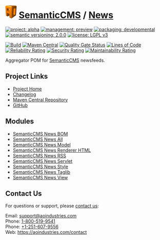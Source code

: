 # [<img src="ao-logo.png" alt="AO Logo" width="35" height="40">](https://github.com/ao-apps) [SemanticCMS](https://github.com/ao-apps/semanticcms) / [News](https://github.com/ao-apps/semanticcms-news)

[![project: alpha](https://semanticcms.com/ao-badges/project-alpha.svg)](https://aoindustries.com/life-cycle#project-alpha)
[![management: preview](https://semanticcms.com/ao-badges/management-preview.svg)](https://aoindustries.com/life-cycle#management-preview)
[![packaging: developmental](https://semanticcms.com/ao-badges/packaging-developmental.svg)](https://aoindustries.com/life-cycle#packaging-developmental)  
[![semantic versioning: 2.0.0](https://semanticcms.com/ao-badges/semver-2.0.0.svg)](http://semver.org/spec/v2.0.0.html)
[![license: LGPL v3](https://semanticcms.com/ao-badges/license-lgpl-3.0.svg)](https://www.gnu.org/licenses/lgpl-3.0)

[![Build](https://github.com/ao-apps/semanticcms-news/workflows/Build/badge.svg?branch=master)](https://github.com/ao-apps/semanticcms-news/actions?query=workflow%3ABuild)
[![Maven Central](https://maven-badges.herokuapp.com/maven-central/com.semanticcms/semanticcms-news/badge.svg)](https://maven-badges.herokuapp.com/maven-central/com.semanticcms/semanticcms-news)
[![Quality Gate Status](https://sonarcloud.io/api/project_badges/measure?branch=master&project=com.semanticcms%3Asemanticcms-news&metric=alert_status)](https://sonarcloud.io/dashboard?branch=master&id=com.semanticcms%3Asemanticcms-news)
[![Lines of Code](https://sonarcloud.io/api/project_badges/measure?branch=master&project=com.semanticcms%3Asemanticcms-news&metric=ncloc)](https://sonarcloud.io/component_measures?branch=master&id=com.semanticcms%3Asemanticcms-news&metric=ncloc)  
[![Reliability Rating](https://sonarcloud.io/api/project_badges/measure?branch=master&project=com.semanticcms%3Asemanticcms-news&metric=reliability_rating)](https://sonarcloud.io/component_measures?branch=master&id=com.semanticcms%3Asemanticcms-news&metric=Reliability)
[![Security Rating](https://sonarcloud.io/api/project_badges/measure?branch=master&project=com.semanticcms%3Asemanticcms-news&metric=security_rating)](https://sonarcloud.io/component_measures?branch=master&id=com.semanticcms%3Asemanticcms-news&metric=Security)
[![Maintainability Rating](https://sonarcloud.io/api/project_badges/measure?branch=master&project=com.semanticcms%3Asemanticcms-news&metric=sqale_rating)](https://sonarcloud.io/component_measures?branch=master&id=com.semanticcms%3Asemanticcms-news&metric=Maintainability)

Aggregator POM for [SemanticCMS](https://github.com/ao-apps/semanticcms) newsfeeds.

## Project Links
* [Project Home](https://semanticcms.com/news/)
* [Changelog](https://semanticcms.com/news/changelog)
* [Maven Central Repository](https://central.sonatype.com/artifact/com.semanticcms/semanticcms-news)
* [GitHub](https://github.com/ao-apps/semanticcms-news)

## Modules
* [SemanticCMS News BOM](https://github.com/ao-apps/semanticcms-news-bom)
* [SemanticCMS News All](https://github.com/ao-apps/semanticcms-news-all)
* [SemanticCMS News Model](https://github.com/ao-apps/semanticcms-news-model)
* [SemanticCMS News Renderer HTML](https://github.com/ao-apps/semanticcms-news-renderer-html)
* [SemanticCMS News RSS](https://github.com/ao-apps/semanticcms-news-rss)
* [SemanticCMS News Servlet](https://github.com/ao-apps/semanticcms-news-servlet)
* [SemanticCMS News Style](https://github.com/ao-apps/semanticcms-news-style)
* [SemanticCMS News Taglib](https://github.com/ao-apps/semanticcms-news-taglib)
* [SemanticCMS News View](https://github.com/ao-apps/semanticcms-news-view)

## Contact Us
For questions or support, please [contact us](https://aoindustries.com/contact):

Email: [support@aoindustries.com](mailto:support@aoindustries.com)  
Phone: [1-800-519-9541](tel:1-800-519-9541)  
Phone: [+1-251-607-9556](tel:+1-251-607-9556)  
Web: https://aoindustries.com/contact
